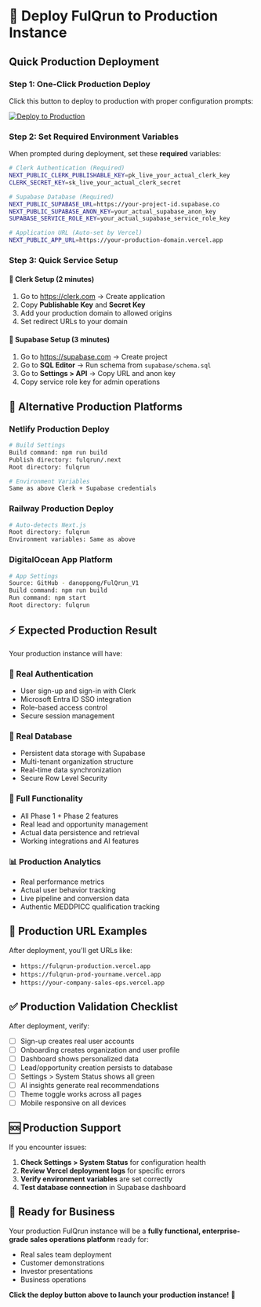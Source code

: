 # 🚀 Deploy FulQrun to Production Instance

## Quick Production Deployment

### **Step 1: One-Click Production Deploy**

Click this button to deploy to production with proper configuration prompts:

[![Deploy to Production](https://vercel.com/button)](https://vercel.com/new/clone?repository-url=https://github.com/danoppong/FulQrun_V1&project-name=fulqrun-production&repository-name=fulqrun-production&root-directory=fulqrun&env=NEXT_PUBLIC_CLERK_PUBLISHABLE_KEY,CLERK_SECRET_KEY,NEXT_PUBLIC_SUPABASE_URL,NEXT_PUBLIC_SUPABASE_ANON_KEY,SUPABASE_SERVICE_ROLE_KEY&envDescription=Production%20credentials%20for%20Clerk%20and%20Supabase&envLink=https://github.com/danoppong/FulQrun_V1/blob/main/PRODUCTION_DEPLOY.md)

### **Step 2: Set Required Environment Variables**

When prompted during deployment, set these **required** variables:

```bash
# Clerk Authentication (Required)
NEXT_PUBLIC_CLERK_PUBLISHABLE_KEY=pk_live_your_actual_clerk_key
CLERK_SECRET_KEY=sk_live_your_actual_clerk_secret

# Supabase Database (Required)
NEXT_PUBLIC_SUPABASE_URL=https://your-project-id.supabase.co
NEXT_PUBLIC_SUPABASE_ANON_KEY=your_actual_supabase_anon_key
SUPABASE_SERVICE_ROLE_KEY=your_actual_supabase_service_role_key

# Application URL (Auto-set by Vercel)
NEXT_PUBLIC_APP_URL=https://your-production-domain.vercel.app
```

### **Step 3: Quick Service Setup**

#### **🔐 Clerk Setup (2 minutes)**
1. Go to https://clerk.com → Create application
2. Copy **Publishable Key** and **Secret Key**
3. Add your production domain to allowed origins
4. Set redirect URLs to your domain

#### **💾 Supabase Setup (3 minutes)**
1. Go to https://supabase.com → Create project
2. Go to **SQL Editor** → Run schema from `supabase/schema.sql`
3. Go to **Settings > API** → Copy URL and anon key
4. Copy service role key for admin operations

## 🎯 Alternative Production Platforms

### **Netlify Production Deploy**
```bash
# Build Settings
Build command: npm run build
Publish directory: fulqrun/.next
Root directory: fulqrun

# Environment Variables
Same as above Clerk + Supabase credentials
```

### **Railway Production Deploy**
```bash
# Auto-detects Next.js
Root directory: fulqrun
Environment variables: Same as above
```

### **DigitalOcean App Platform**
```bash
# App Settings
Source: GitHub - danoppong/FulQrun_V1
Build command: npm run build
Run command: npm start
Root directory: fulqrun
```

## ⚡ **Expected Production Result**

Your production instance will have:

### **🔐 Real Authentication**
- User sign-up and sign-in with Clerk
- Microsoft Entra ID SSO integration
- Role-based access control
- Secure session management

### **💾 Real Database**
- Persistent data storage with Supabase
- Multi-tenant organization structure
- Real-time data synchronization
- Secure Row Level Security

### **🎯 Full Functionality**
- All Phase 1 + Phase 2 features
- Real lead and opportunity management
- Actual data persistence and retrieval
- Working integrations and AI features

### **📊 Production Analytics**
- Real performance metrics
- Actual user behavior tracking
- Live pipeline and conversion data
- Authentic MEDDPICC qualification tracking

## 🔧 **Production URL Examples**

After deployment, you'll get URLs like:
- `https://fulqrun-production.vercel.app`
- `https://fulqrun-prod-yourname.vercel.app`
- `https://your-company-sales-ops.vercel.app`

## ✅ **Production Validation Checklist**

After deployment, verify:
- [ ] Sign-up creates real user accounts
- [ ] Onboarding creates organization and user profile
- [ ] Dashboard shows personalized data
- [ ] Lead/opportunity creation persists to database
- [ ] Settings > System Status shows all green
- [ ] AI insights generate real recommendations
- [ ] Theme toggle works across all pages
- [ ] Mobile responsive on all devices

## 🆘 **Production Support**

If you encounter issues:
1. **Check Settings > System Status** for configuration health
2. **Review Vercel deployment logs** for specific errors
3. **Verify environment variables** are set correctly
4. **Test database connection** in Supabase dashboard

## 🎯 **Ready for Business**

Your production FulQrun instance will be a **fully functional, enterprise-grade sales operations platform** ready for:
- Real sales team deployment
- Customer demonstrations
- Investor presentations
- Business operations

**Click the deploy button above to launch your production instance!** 🚀